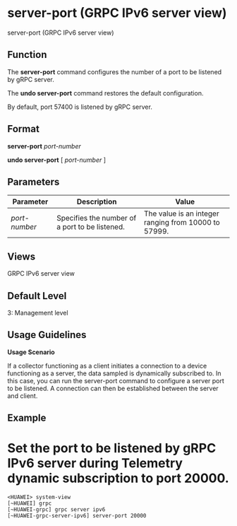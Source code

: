 server-port (GRPC IPv6 server view)
===================================

server-port (GRPC IPv6 server view)

Function
--------



The **server-port** command configures the number of a port to be listened by gRPC server.

The **undo server-port** command restores the default configuration.



By default, port 57400 is listened by gRPC server.


Format
------

**server-port** *port-number*

**undo server-port** [ *port-number* ]


Parameters
----------

| Parameter | Description | Value |
| --- | --- | --- |
| *port-number* | Specifies the number of a port to be listened. | The value is an integer ranging from 10000 to 57999. |



Views
-----

GRPC IPv6 server view


Default Level
-------------

3: Management level


Usage Guidelines
----------------

**Usage Scenario**

If a collector functioning as a client initiates a connection to a device functioning as a server, the data sampled is dynamically subscribed to. In this case, you can run the server-port command to configure a server port to be listened. A connection can then be established between the server and client.


Example
-------

# Set the port to be listened by gRPC IPv6 server during Telemetry dynamic subscription to port 20000.
```
<HUAWEI> system-view
[~HUAWEI] grpc
[~HUAWEI-grpc] grpc server ipv6
[~HUAWEI-grpc-server-ipv6] server-port 20000

```